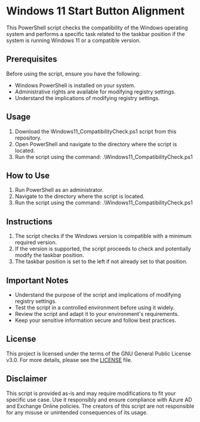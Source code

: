 # Windows 11 Start Button Alignment

This PowerShell script checks the compatibility of the Windows operating system and performs a specific task related to the taskbar position if the system is running Windows 11 or a compatible version.

## Prerequisites

Before using the script, ensure you have the following:

- Windows PowerShell is installed on your system.
- Administrative rights are available for modifying registry settings.
- Understand the implications of modifying registry settings.


## Usage

1. Download the Windows11_CompatibilityCheck.ps1 script from this repository.
2. Open PowerShell and navigate to the directory where the script is located.
3. Run the script using the command: .\Windows11_CompatibilityCheck.ps1

## How to Use

1. Run PowerShell as an administrator.
2. Navigate to the directory where the script is located.
3. Run the script using the command: .\Windows11_CompatibilityCheck.ps1

## Instructions

1. The script checks if the Windows version is compatible with a minimum required version.
2. If the version is supported, the script proceeds to check and potentially modify the taskbar position.
3. The taskbar position is set to the left if not already set to that position.


## Important Notes

- Understand the purpose of the script and implications of modifying registry settings.
- Test the script in a controlled environment before using it widely.
- Review the script and adapt it to your environment's requirements.
- Keep your sensitive information secure and follow best practices.

## License

This project is licensed under the terms of the GNU General Public License v3.0. For more details, please see the [LICENSE](LICENSE) file.

## Disclaimer

This script is provided as-is and may require modifications to fit your specific use case. Use it responsibly and ensure compliance with Azure AD and Exchange Online policies. The creators of this script are not responsible for any misuse or unintended consequences of its usage.

